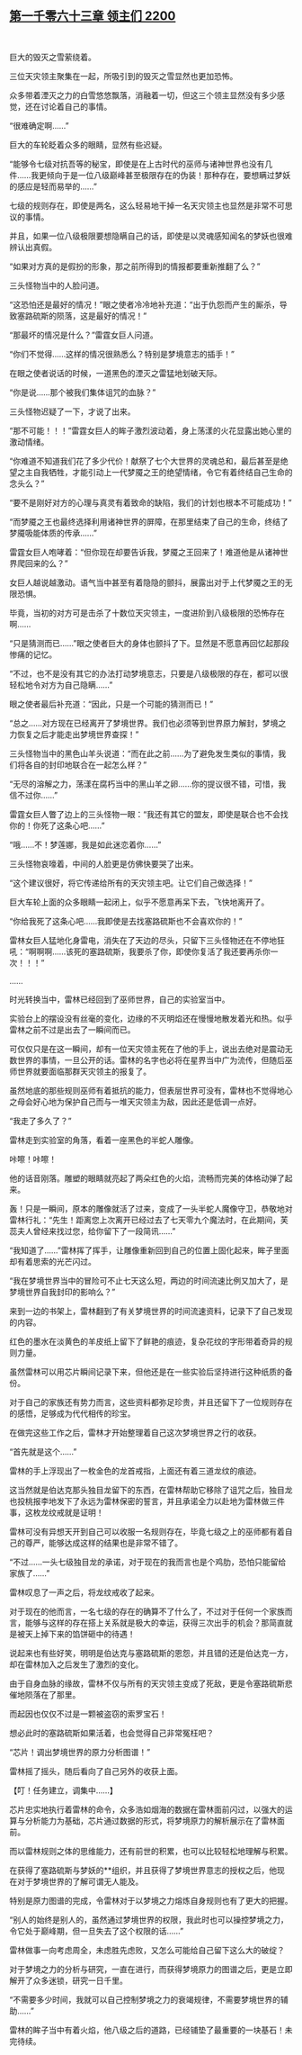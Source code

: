 ## [第一千零六十三章 领主们 2200](https://www.xxbiquge.com/11_11222/9050345.html)
﻿

  巨大的毁灭之雪萦绕着。

  三位天灾领主聚集在一起，所吸引到的毁灭之雪显然也更加恐怖。

  众多带着湮灭之力的白雪悠悠飘落，消融着一切，但这三个领主显然没有多少感觉，还在讨论着自己的事情。

  “很难确定啊……”

  巨大的车轮眨着众多的眼睛，显然有些迟疑。

  “能够令七级对抗吾等的秘宝，即使是在上古时代的巫师与诸神世界也没有几件……我更倾向于是一位八级巅峰甚至极限存在的伪装！那种存在，要想瞒过梦妖的感应是轻而易举的……”

  七级的规则存在，即使是两名，这么轻易地干掉一名天灾领主也显然是非常不可思议的事情。

  并且，如果一位八级极限要想隐瞒自己的话，即使是以灵魂感知闻名的梦妖也很难辨认出真假。

  “如果对方真的是假扮的形象，那之前所得到的情报都要重新推翻了么？”

  三头怪物当中的人脸问道。

  “这恐怕还是最好的情况！”眼之使者冷冷地补充道：“出于仇怨而产生的厮杀，导致塞路硫斯的陨落，这是最好的情况！”

  “那最坏的情况是什么？”雷霆女巨人问道。

  “你们不觉得……这样的情况很熟悉么？特别是梦境意志的插手！”

  在眼之使者说话的时候，一道黑色的湮灭之雷猛地划破天际。

  “你是说……那个被我们集体诅咒的血脉？”

  三头怪物迟疑了一下，才说了出来。

  “那不可能！！！”雷霆女巨人的眸子激烈波动着，身上荡漾的火花显露出她心里的激动情绪。

  “你难道不知道我们花了多少代价！献祭了七个大世界的灵魂总和，最后甚至是绝望之主自我牺牲，才能引动上一代梦魇之王的绝望情绪，令它有着终结自己生命的念头么？”

  “要不是刚好对方的心理与真灵有着致命的缺陷，我们的计划也根本不可能成功！”

  “而梦魇之王也最终选择利用诸神世界的屏障，在那里结束了自己的生命，终结了梦魇吸能体质的传承……”

  雷霆女巨人咆哮着：“但你现在却要告诉我，梦魇之王回来了！难道他是从诸神世界爬回来的么？”

  女巨人越说越激动。语气当中甚至有着隐隐的颤抖，展露出对于上代梦魇之王的无限恐惧。

  毕竟，当初的对方可是击杀了十数位天灾领主，一度进阶到八级极限的恐怖存在啊……

  “只是猜测而已……”眼之使者巨大的身体也颤抖了下。显然是不愿意再回忆起那段惨痛的记忆。

  “不过，也不是没有其它的办法打动梦境意志，只要是八级极限的存在，都可以很轻松地令对方为自己隐瞒……”

  眼之使者最后补充道：“因此，只是一个可能的猜测而已！”

  “总之……对方现在已经离开了梦境世界。我们也必须等到世界原力解封，梦境之力恢复之后才能走出梦境世界查探！”

  三头怪物当中的黑色山羊头说道：“而在此之前……为了避免发生类似的事情，我们将各自的封印地联合在一起怎么样？”

  “无尽的溶解之力，荡漾在腐朽当中的黑山羊之卵……你的提议很不错，可惜，我信不过你……”

  雷霆女巨人瞥了边上的三头怪物一眼：“我还有其它的盟友，即使是联合也不会找你的！你死了这条心吧……”

  “哦……不！梦莲娜，我是如此迷恋着你……”

  三头怪物哀嚎着，中间的人脸更是仿佛快要哭了出来。

  “这个建议很好，将它传递给所有的天灾领主吧。让它们自己做选择！”

  巨大车轮上面的众多眼睛一起闭上，似乎不愿意再呆下去，飞快地离开了。

  “你给我死了这条心吧……我即使是去找塞路硫斯也不会喜欢你的！”

  雷林女巨人猛地化身雷电，消失在了天边的尽头，只留下三头怪物还在不停地狂吼：“啊啊啊……该死的塞路硫斯，我要杀了你，即使你复活了我还要再杀你一次！！！”

  ……

  时光转换当中，雷林已经回到了巫师世界，自己的实验室当中。

  实验台上的摆设没有丝毫的变化，边缘的不灭明焰还在慢慢地散发着光和热。似乎雷林之前不过是出去了一瞬间而已。

  可仅仅只是在这一瞬间，却有一位天灾领主死在了他的手上，说出去绝对是震动无数世界的事情，一旦公开的话。雷林的名字也必将在星界当中广为流传，但随后巫师世界就要面临那群天灾领主的报复了。

  虽然地底的那些规则巫师有着抵抗的能力，但表层世界可没有，雷林也不觉得地心之母会好心地为保护自己而与一堆天灾领主为敌，因此还是低调一点好。

  “我走了多久了？”

  雷林走到实验室的角落，看着一座黑色的半蛇人雕像。

  咔嚓！咔嚓！

  他的话音刚落。雕塑的眼睛就亮起了两朵红色的火焰，流畅而完美的体格动弹了起来。

  轰！只是一瞬间，原本的雕像就活了过来，变成了一头半蛇人魔像守卫，恭敬地对雷林行礼：“先生！距离您上次离开已经过去了七天零九个魔法时，在此期间，芙蕊夫人曾经来找过您，给你留下了一段简讯……”

  “我知道了……”雷林挥了挥手，让雕像重新回到自己的位置上固化起来，眸子里面却有着思索的光芒闪过。

  “我在梦境世界当中的冒险可不止七天这么短，两边的时间流速比例又加大了，是梦境世界自我封印的影响么？”

  来到一边的书架上，雷林翻到了有关梦境世界的时间流速资料，记录下了自己发现的内容。

  红色的墨水在淡黄色的羊皮纸上留下了鲜艳的痕迹，复杂花纹的字形带着奇异的规则力量。

  虽然雷林可以用芯片瞬间记录下来，但他还是在一些实验后坚持进行这种纸质的备份。

  对于自己的家族还有势力而言，这些资料都弥足珍贵，并且还留下了一位规则存在的感悟，足够成为代代相传的珍宝。

  在做完这些工作之后，雷林才开始整理着自己这次梦境世界之行的收获。

  “首先就是这个……”

  雷林的手上浮现出了一枚金色的龙首戒指，上面还有着三道龙纹的痕迹。

  这当然就是伯达克那头独目龙留下的东西，在雷林帮助它移除了诅咒之后，独目龙也投桃报李地发下了永远为雷林保密的誓言，并且承诺全力以赴地为雷林做三件事，这枚龙纹戒就是证明！

  雷林可没有异想天开到自己可以收服一名规则存在，毕竟七级之上的巫师都有着自己的尊严，能够达成这样的结果也是非常不错了。

  “不过……一头七级独目龙的承诺，对于现在的我而言也是个鸡肋，恐怕只能留给家族了……”

  雷林叹息了一声之后，将龙纹戒收了起来。

  对于现在的他而言，一名七级的存在的确算不了什么了，不过对于任何一个家族而言，能够与这样的存在搭上关系就是极大的幸运，获得三次出手的机会？那简直就是被天上掉下来的馅饼砸中的待遇！

  说起来也有些好笑，明明是伯达克与塞路硫斯的恩怨，并且错的还是伯达克一方，却在雷林加入之后发生了激烈的变化。

  由于自身血脉的缘故，雷林不仅与所有的天灾领主变成了死敌，更是令塞路硫斯悲催地陨落在了那里。

  而起因也仅仅不过是一颗被盗窃的索罗宝石！

  想必此时的塞路硫斯如果活着，也会觉得自己非常冤枉吧？

  “芯片！调出梦境世界的原力分析图谱！”

  雷林摇了摇头，随后看向了自己另外的收获上面。

  【叮！任务建立，调集中……】

  芯片忠实地执行着雷林的命令，众多浩如烟海的数据在雷林面前闪过，以强大的运算与分析能力为基础，芯片通过数据的形式，将梦境原力的解析展示在了雷林面前。

  而以雷林规则之体的思维能力，还有前世的积累，也可以比较轻松地理解与积累。

  在获得了塞路硫斯与梦妖的**组织，并且获得了梦境世界意志的授权之后，他现在对于梦境世界的了解可谓无人能及。

  特别是原力图谱的完成，令雷林对于以梦境之力熔炼自身规则也有了更大的把握。

  “别人的始终是别人的，虽然通过梦境世界的权限，我此时也可以操控梦境之力，令它处于巅峰期，但一旦失去了这个权限的话……”

  雷林做事一向考虑周全，未虑胜先虑败，又怎么可能给自己留下这么大的破绽？

  对于梦境之力的分析与研究，一直在进行，而获得梦境原力的图谱之后，更是立即解开了众多迷锁，研究一日千里。

  “不需要多少时间，我就可以自己控制梦境之力的衰竭规律，不需要梦境世界的辅助……”

  雷林的眸子当中有着火焰，他八级之后的道路，已经铺垫了最重要的一块基石！未完待续。
